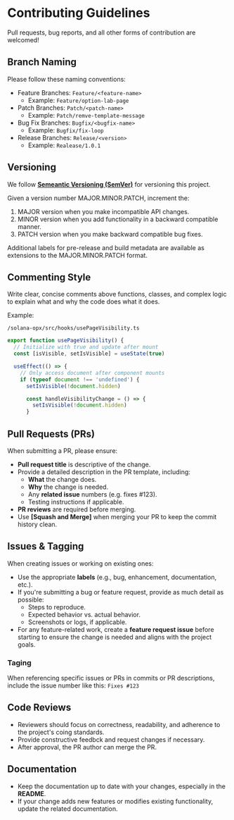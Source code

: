 # Contributing Guidelines

Pull requests, bug reports, and all other forms of contribution are welcomed!

## Branch Naming

Please follow these naming conventions:

- Feature Branches: ```Feature/<feature-name>```
    - Example: ```Feature/option-lab-page```
- Patch Branches: ```Patch/<patch-name>```
    - Example: ```Patch/remve-template-message```
- Bug Fix Branches: ```Bugfix/<bugfix-name>```
    - Example: ```Bugfix/fix-loop```
- Release Branches: ```Release/<version>```
    - Example: ```Realease/1.0.1```

## Versioning

We follow [**Semeantic Versioning (SemVer)**](https://semver.org/) for versioning this project.

Given a version number MAJOR.MINOR.PATCH, increment the:

1. MAJOR version when you make incompatible API changes.
2. MINOR version when you add functionality in a backward compatible manner.
3. PATCH version when you make backward compatible bug fixes.

Additional labels for pre-release and build metadata are available as extensions to the MAJOR.MINOR.PATCH format.

## Commenting Style

Write clear, concise comments above functions, classes, and complex logic to explain what and why the code does what it does.

Example:

```/solana-opx/src/hooks/usePageVisibility.ts```

```js
export function usePageVisibility() {
  // Initialize with true and update after mount
  const [isVisible, setIsVisible] = useState(true)

  useEffect(() => {
    // Only access document after component mounts
    if (typeof document !== 'undefined') {
      setIsVisible(!document.hidden)

      const handleVisibilityChange = () => {
        setIsVisible(!document.hidden)
      }
```

## Pull Requests (PRs)

When submitting a PR, please ensure:

- **Pull request title** is descriptive of the change.
- Provide a detailed description in the PR template, including:
  - **What** the change does.
  - **Why** the change is needed.
  - Any **related issue** numbers (e.g. fixes #123).
  - Testing instructions if applicable.
- **PR reviews** are required before merging.
- Use **[Squash and Merge]** when merging your PR to keep the commit history clean. 

## Issues & Tagging

When creating issues or working on existing ones:

- Use the appropriate **labels** (e.g., bug, enhancement, documentation, etc.).
- If you're submitting a bug or feature request, provide as much detail as possible:
  - Steps to reproduce.
  - Expected behavior vs. actual behavior.
  - Screenshots or logs, if applicable.
- For any feature-related work, create a **feature request issue** before starting to ensure the change is needed and aligns with the project goals.

### Taging

When referencing specific issues or PRs in commits or PR descriptions, include the issue number like this: ```Fixes #123```

## Code Reviews

- Reviewers should focus on correctness, readability, and adherence to the project's coing standards.
- Provide constructive feedbck and request changes if necessary.
- After approval, the PR author can merge the PR.

## Documentation

- Keep the documentation up to date with your changes, especially in the **README**.
- If your change adds new features or modifies existing functionality, update the related documentation.
